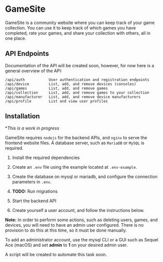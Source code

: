 # GameSite

GameSite is a community website where you can keep track of your game
collection. You can use it to keep track of which games you have completed, 
rate your games, and share your collection with others, all in one place.

## API Endpoints

Documentation of the API will be created soon, however, for now here is a
general overview of the API:

```
/api/auth           User authentication and registration endpoints
/api/device         List, add, and remove devices (consoles)
/api/games          List, add, and remove games
/api/collection     List, add, and remove games to your collection
/api/manufacturer   List, add, and remove device manufacturers
/api/profile        List and view user profiles
```

## Installation

**This is a work in progress*

GameSite requires `nodejs` for the backend APIs, and `nginx` to serve the
frontend website files. A database server, such as `MariaDB` or `MySQL` is
required. 


1. Install the required dependencies

2. Create an `.env` file using the example located at `.env-example`.

3. Create the database on mysql or mariadb, and configure the connection
parameters in `.env`.

3. **TODO:** Run migrations

4. Start the backend API

5. Create yourself a user account, and follow the instructions below.

**Note:** In order to perform some actions, such as deleting users, games, and
devices, you will need to have an admin user configured. There is no provision
to do this at this time, so it must be done manually.

To add an administrator account, use the mysql CLI or a GUI such as Sequel Ace
(macOS) and set **admin** to **1** on your desired admin user.

A script will be created to automate this task soon.
